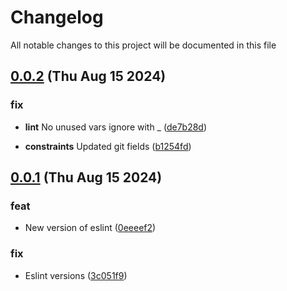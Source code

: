 
# Changelog

All notable changes to this project will be documented in this file


## [0.0.2](https://github.com/jwpkg/common-tools/compare/v0.0.1...v0.0.2) (Thu Aug 15 2024)

### fix

* **lint** No unused vars ignore with _ ([de7b28d](https://github.com/jwpkg/common-tools/commit/de7b28de12df328a144c2d8597504c8879e93e5e))

* **constraints** Updated git fields ([b1254fd](https://github.com/jwpkg/common-tools/commit/b1254fdebf1631bf1b6bde22227afad635ccb804))

## [0.0.1](https://github.com/joostvdwsd/common-tools/compare/v0.0.0...v0.0.1) (Thu Aug 15 2024)

### feat

* New version of eslint ([0eeeef2](https://github.com/joostvdwsd/common-tools/commit/0eeeef2058ede17c58f7887d69cf89c1026197dc))

### fix

* Eslint versions ([3c051f9](https://github.com/joostvdwsd/common-tools/commit/3c051f9e0826f245c0796b8662d4f54087260f58))
